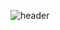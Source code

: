 ![header](https://capsule-render.vercel.app/api?type=Rect&color=auto&height=300&section=header&text=헌혈증%20기부%20페이지&fontSize=80)
